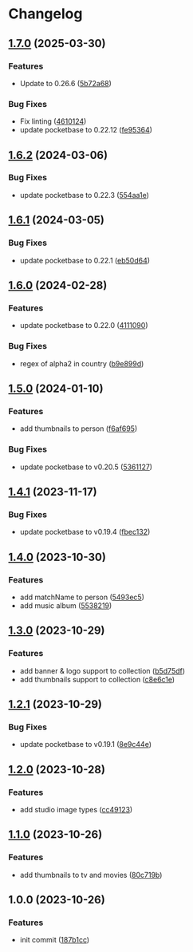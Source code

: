 # Changelog

## [1.7.0](https://github.com/media-data-hub/media-data-hub/compare/v1.6.2...v1.7.0) (2025-03-30)


### Features

* Update to 0.26.6 ([5b72a68](https://github.com/media-data-hub/media-data-hub/commit/5b72a68a05bef2e29ec151488f436466b5d085d2))


### Bug Fixes

* Fix linting ([4610124](https://github.com/media-data-hub/media-data-hub/commit/4610124bbeb2a5623c2ee81d1d7bd246547adfa3))
* update pocketbase to 0.22.12 ([fe95364](https://github.com/media-data-hub/media-data-hub/commit/fe95364f653bd6dc0fd549c2b866d9aeacf9ba99))

## [1.6.2](https://github.com/media-data-hub/media-data-hub/compare/v1.6.1...v1.6.2) (2024-03-06)


### Bug Fixes

* update pocketbase to 0.22.3 ([554aa1e](https://github.com/media-data-hub/media-data-hub/commit/554aa1e727782b73585e3ab32e420f3c0bf4c38b))

## [1.6.1](https://github.com/media-data-hub/media-data-hub/compare/v1.6.0...v1.6.1) (2024-03-05)


### Bug Fixes

* update pocketbase to 0.22.1 ([eb50d64](https://github.com/media-data-hub/media-data-hub/commit/eb50d64fba9bb81601de3ef7f2e1621718649267))

## [1.6.0](https://github.com/media-data-hub/media-data-hub/compare/v1.5.0...v1.6.0) (2024-02-28)


### Features

* update pocketbase to 0.22.0 ([4111090](https://github.com/media-data-hub/media-data-hub/commit/4111090b2cec3b6ef5c8147246cb425bdde77bd6))


### Bug Fixes

* regex of alpha2 in country ([b9e899d](https://github.com/media-data-hub/media-data-hub/commit/b9e899de2cee95cd0f1f396f1c5bfa45f38c8463))

## [1.5.0](https://github.com/media-data-hub/media-data-hub/compare/v1.4.1...v1.5.0) (2024-01-10)


### Features

* add thumbnails to person ([f6af695](https://github.com/media-data-hub/media-data-hub/commit/f6af695549d58b5b7e09a2a93f1f3f53cbb46539))


### Bug Fixes

* update pocketbase to v0.20.5 ([5361127](https://github.com/media-data-hub/media-data-hub/commit/536112716fbaad27ee8fbae6ba47df5d50f9ad35))

## [1.4.1](https://github.com/media-data-hub/media-data-hub/compare/v1.4.0...v1.4.1) (2023-11-17)


### Bug Fixes

* update pocketbase to v0.19.4 ([fbec132](https://github.com/media-data-hub/media-data-hub/commit/fbec132053adc192718366367f1b7781b0ea16f0))

## [1.4.0](https://github.com/media-data-hub/media-data-hub/compare/v1.3.0...v1.4.0) (2023-10-30)


### Features

* add matchName to person ([5493ec5](https://github.com/media-data-hub/media-data-hub/commit/5493ec5b0ac21e915a18b1f7f02e58110b90355a))
* add music album ([5538219](https://github.com/media-data-hub/media-data-hub/commit/553821922078be165ded435836a26f37b3eabb73))

## [1.3.0](https://github.com/media-data-hub/media-data-hub/compare/v1.2.1...v1.3.0) (2023-10-29)


### Features

* add banner & logo support to collection ([b5d75df](https://github.com/media-data-hub/media-data-hub/commit/b5d75df8f7a756212c5c0ccd2b6d6079179756bb))
* add thumbnails support to collection ([c8e6c1e](https://github.com/media-data-hub/media-data-hub/commit/c8e6c1e6133a7c1ca2ba0044746f4a35a3a256d4))

## [1.2.1](https://github.com/media-data-hub/media-data-hub/compare/v1.2.0...v1.2.1) (2023-10-29)


### Bug Fixes

* update pocketbase to v0.19.1 ([8e9c44e](https://github.com/media-data-hub/media-data-hub/commit/8e9c44e9b2adface456e89382f3a7ebefb949445))

## [1.2.0](https://github.com/media-data-hub/media-data-hub/compare/v1.1.0...v1.2.0) (2023-10-28)


### Features

* add studio image types ([cc49123](https://github.com/media-data-hub/media-data-hub/commit/cc4912376e69c047cf57dbff54dd3c07d2af5aa0))

## [1.1.0](https://github.com/media-data-hub/media-data-hub/compare/v1.0.0...v1.1.0) (2023-10-26)


### Features

* add thumbnails to tv and movies ([80c719b](https://github.com/media-data-hub/media-data-hub/commit/80c719bb71cf40c3e40a83c6a1dcf3757ded154d))

## 1.0.0 (2023-10-26)


### Features

* init commit ([187b1cc](https://github.com/media-data-hub/media-data-hub/commit/187b1ccb7d41a8b497e793df7be315d60aa4afad))

